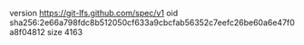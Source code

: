 version https://git-lfs.github.com/spec/v1
oid sha256:2e66a798fdc8b512050cf633a9cbcfab56352c7eefc26be60a6e47f0a8f04812
size 4163
